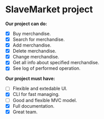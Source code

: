 # SlaveMarket project
**Our project can do:**
- [x] Buy merchandise.
- [x] Search for merchandise.
- [x] Add merchandise.
- [x] Delete merchandise.
- [x] Change merchandise.
- [x] Get all info about specified merchandise.
- [x] See log of performed operation.

**Our project must have:**
- [ ] Flexible and extedable UI.
- [x] CLI for fast managing.
- [ ] Good and flexible MVC model.
- [x] Full documentation.
- [x] Great team.
